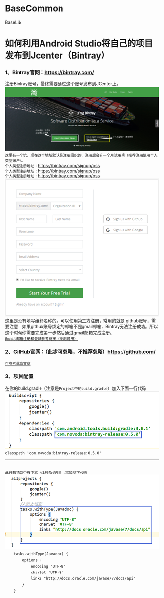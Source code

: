 # BaseCommon
BaseLib
# 如何利用Android Studio将自己的项目发布到Jcenter（Bintray）
<!--##### 一、准备工作-->
### 1、Bintray官网：https://bintray.com/
注册Bintray账号，最终需要通过这个账号发布到JCenter上。
![organization](https://github.com/l6yang/BaseCommon/blob/master/images/organization.png?raw=true)
`这里有一个坑，现在这个地址默认是注册组织的，注册后会有一个月试用期（推荐注册使用个人类型账户）。`
<br>`个人类型注册地址：`https://bintray.com/signup/oss
<br>`个人类型注册地址：`https://bintray.com/signup/oss
<br>`个人类型注册地址：`https://bintray.com/signup/oss
![personal](https://github.com/l6yang/BaseCommon/blob/master/images/personal.png?raw=true)
<br>这里是没有填写组织名称的。可以使用第三方注册，常用的就是 github账号，需要注意：如果github账号绑定的邮箱不是gmail邮箱，Bintray无法注册成功。所以这个时候你需要完成第一步然后通过gmail邮箱完成注册。
<br>[`Gmail邮箱注册和登陆参考链接（亲测可用）`](https://jingyan.baidu.com/article/36d6ed1f63b9831bce48837f.html)
### 2、GitHub官网：（此步可忽略，不推荐忽略）https://github.com/
[`可参考此篇文章`](http://blog.csdn.net/p10010/article/details/51336332)
### 3、项目配置
在你的build.gradle（注意是`Project中的build.gradle`）加入下面一行代码
![build.gradle](https://github.com/l6yang/BaseCommon/blob/master/images/build.png?raw=true)
<br>`classpath 'com.novoda:bintray-release:0.5.0'`
- - -
<br>`此外若项目中有中文（注释及说明）,需加以下代码`
![utf8](https://github.com/l6yang/BaseCommon/blob/master/images/utf8.png?raw=true)
<br>　　`tasks.withType(Javadoc) {`
<br>　　　　`options {`
<br>　　　　　　`encoding "UTF-8"`
<br>　　　　　　`charSet 'UTF-8'`
<br>　　　　　　`links "http://docs.oracle.com/javase/7/docs/api"`
<br>　　　　`}`
<br>　　`}`
<br>

